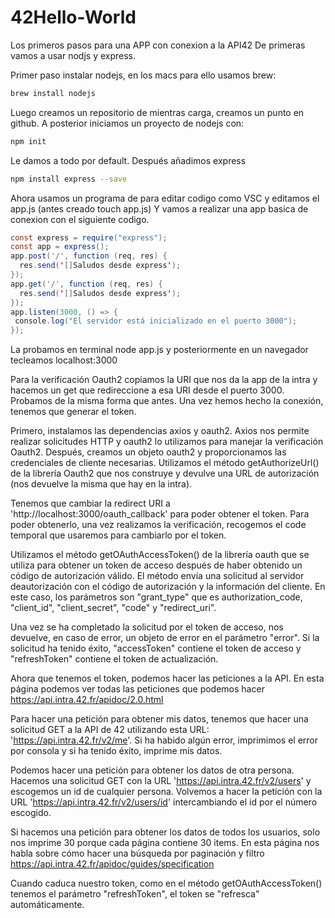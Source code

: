 # 42Hello-World

Los primeros pasos para una APP con conexion a la API42 De primeras vamos a usar nodjs y express.

Primer paso instalar nodejs, en los macs para ello usamos brew:

```bash
brew install nodejs
```
Luego creamos un repositorio de mientras carga, creamos un punto en github. A posterior iniciamos un proyecto de nodejs con:
```bash
npm init
```
Le damos a todo por default.
Después añadimos express
```bash
npm install express --save
```
Ahora usamos un programa de para editar codigo como VSC y editamos el app.js (antes creado touch app.js) Y vamos a realizar una app basica de conexion con el siguiente codigo.
```java
const express = require("express");
const app = express();
app.post('/', function (req, res) {
  res.send('[]Saludos desde express');
});
app.get('/', function (req, res) {
  res.send('[]Saludos desde express');
});
app.listen(3000, () => {
 console.log("El servidor está inicializado en el puerto 3000");
});
```
La probamos en terminal node app.js y posteriormente en un navegador tecleamos localhost:3000

Para la verificación Oauth2 copiamos la URI que nos da la app de la intra y hacemos un get que redireccione a esa URI desde el puerto 3000. Probamos de la misma forma que antes. Una vez hemos hecho la conexión, tenemos que generar el token. 

Primero, instalamos las dependencias axios y oauth2. Axios nos permite realizar solicitudes HTTP y oauth2 lo utilizamos para manejar la verificación Oauth2. Después, creamos un objeto oauth2 y proporcionamos las credenciales de cliente necesarias. Utilizamos el método getAuthorizeUrl() de la librería Oauth2 que nos construye y devulve una URL de autorización (nos devuelve la misma que hay en la intra).

Tenemos que cambiar la redirect URI a 'http://localhost:3000/oauth_callback' para poder obtener el token. Para poder obtenerlo, una vez realizamos la verificación, recogemos el code temporal que usaremos para cambiarlo por el token.

Utilizamos el método getOAuthAccessToken() de la librería oauth que se utiliza para obtener un token de acceso después de haber obtenido un código de autorización válido. El método envía una solicitud al servidor deautorización con el código de autorización y la información del cliente. En este caso, los parámetros son "grant_type" que es authorization_code, "client_id", "client_secret", "code" y "redirect_uri".

Una vez se ha completado la solicitud por el token de acceso, nos devuelve, en caso de error, un objeto de error en el parámetro "error". Si la solicitud ha tenido éxito, "accessToken" contiene el token de acceso y "refreshToken" contiene el token de actualización.

Ahora que tenemos el token, podemos hacer las peticiones a la API. En esta página podemos ver todas las peticiones que podemos hacer https://api.intra.42.fr/apidoc/2.0.html

Para hacer una petición para obtener mis datos, tenemos que hacer una solicitud GET a la API de 42 utilizando esta URL: 'https://api.intra.42.fr/v2/me'. Si ha habido algún error, imprimimos el error por consola y si ha tenido éxito, imprime mis datos.

Podemos hacer una petición para obtener los datos de otra persona. Hacemos una solicitud GET con la URL 'https://api.intra.42.fr/v2/users' y escogemos un id de cualquier persona. Volvemos a hacer la petición con la URL 'https://api.intra.42.fr/v2/users/id' intercambiando el id por el número escogido.

Si hacemos una petición para obtener los datos de todos los usuarios, solo nos imprime 30 porque cada página contiene 30 items. En esta página nos habla sobre cómo hacer una búsqueda por paginación y filtro https://api.intra.42.fr/apidoc/guides/specification

Cuando caduca nuestro token, como en el método getOAuthAccessToken() tenemos el parámetro "refreshToken", el token se "refresca" automáticamente.

